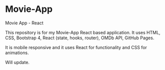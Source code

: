 # Movie-App
Movie App - React

This repository is for my Movie-App React based application.
It uses HTML, CSS, Bootstrap 4, React (state, hooks, router), OMDb API, GitHub Pages.

It is mobile responsive and it uses React for functionality and CSS for animations.


Will update.
